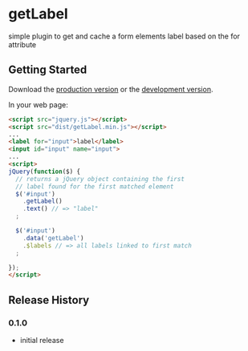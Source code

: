 # getLabel

simple plugin to get and cache a form elements label based on the for attribute

## Getting Started
Download the [production version][min] or the [development version][max].

[min]: https://raw.github.com/davetayls/jquery.getLabel/master/dist/getLabel.min.js
[max]: https://raw.github.com/davetayls/jquery.getLabel/master/dist/getLabel.js

In your web page:

```html
<script src="jquery.js"></script>
<script src="dist/getLabel.min.js"></script>
...
<label for="input">label</label>
<input id="input" name="input">
...
<script>
jQuery(function($) {
  // returns a jQuery object containing the first
  // label found for the first matched element
  $('#input')
    .getLabel()
    .text() // => "label"
  ;

  $('#input')
    .data('getLabel')
    .$labels // => all labels linked to first match
  ;

});
</script>
```

## Release History

### 0.1.0
- initial release
